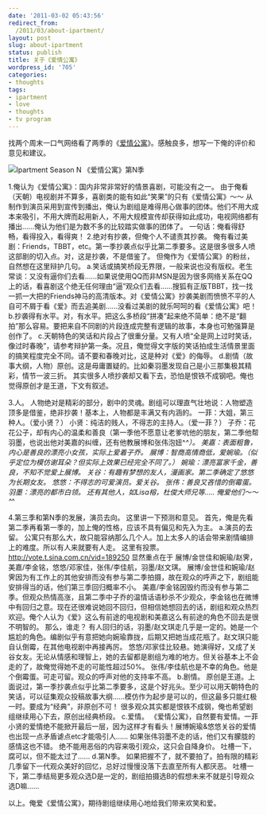 ```yaml
---
date: '2011-03-02 05:43:56'
redirect_from:
  /2011/03/about-ipartment/
layout: post
slug: about-ipartment
status: publish
title: 关于《爱情公寓》
wordpress_id: '705'
categories:
- thoughts
tags:
- ipartment
- love
- thoughts
- tv program
---
```


找两个周末一口气网络看了两季的《[爱情公寓](http://tv.ipart.cn/)》。感触良多，想写一下俺的评价和意见和建议。


![Ipartment Season N 《爱情公寓》第N季](http://storage.live.com/items/EC6B0834F33461C1!142?filename=ipartment-seanson-N.jpg)



1.俺认为《爱情公寓》：国内非常非常好的情景喜剧，可能没有之一。
由于俺看（天朝）电视剧并不算多，喜剧类的能有如此“笑果”的只有《爱情公寓》～～
从制作到演员采用到宣传到播出，俺认为剧组是难得用心做事的团体。他们不用大成本来吸引，不用大牌而起用新人，不用大规模宣传却获得如此成功，电视网络都有播出......俺认为他们是为数不多的比较踏实做事的团体了。
一句话：俺看得舒畅，看得投入，看得爽！
2.绝对有抄袭，但俺个人不谴责其抄袭。
俺有看过美剧：Friends，TBBT，etc。第一季抄袭点似乎比第二季要多。这是很多很多人喷这部剧的切入点。对，这是抄袭，不是借鉴了。
但俺作为《爱情公寓》的粉丝，自然想在这里辩护几句。
a.笑话或搞笑桥段无界限，一般来说也没有版权。老生常谈：又没有逼你们去看......如果说使用QQ而非MSN是因为很多网络关系在QQ上的话，看喜剧这个绝无任何理由“逼”观众们去看......搜狐有正版TBBT，找一找一抓一大把的Friends神马的高清版本。对《爱情公寓》抄袭美剧而愤愤不平的人自可不屑于看《爱》而去追美剧......没看过美剧的就乐呵呵的看《爱情公寓》吧！
b.抄袭得有水平。对，有水平。把这么多桥段“拼凑”起来绝不简单：绝不是“翻拍”那么容易。要把来自不同剧的片段连成完整有逻辑的故事，本身也可勉强算是创作了。
c.天朝特色的笑话和片段占了很重分量。又有人喷“全是网上过时笑话，像过时春晚”，请参考辩护第一条。况且，俺觉得文字版的笑话拍成生活情景里面的搞笑程度完全不同。请不要和春晚对比，这是种对《爱》的侮辱。
d.剧情（故事大纲，人物）原创。这是毋庸置疑的。比如秦羽墨发现自己是小三那集极其精彩，情节一波三折。
其实很多人喷抄袭却又看下去，恐怕是恨铁不成钢吧。俺也觉得原创才是王道，下文有叙述。

3.人。
人物绝对是精彩的部分，剧中的灵魂。剧组可以理直气壮地说：人物塑造顶多是借鉴，绝非抄袭！基本上，人物都是丰满又有内涵的。
一菲：大姐，第三种人。（爱小贤？）
小贤：纯洁的贱人，不得志的主持人。（爱一菲？）
子乔：花花公子，却有内心的温柔和善良（第一季他不愿意让老爹吭他的朋友，第二季他帮羽墨，也说出他对美嘉的纠缠，还有他教展博和张伟泡妞^_^）。
美嘉：表面粗鲁，内心是善良的漂亮小女孩，实际上爱着子乔。
展博：智商高情商低，爱婉瑜。（似乎定位为模仿谢耳朵？但实际上效果已经完全不同了。）
婉瑜：漂亮富家千金，善良，不知不觉爱上展博。
关谷：有趣有梦想的友人，漫画家。第二季确定了悠悠为长期女友。
悠悠：不得志的可爱演员。爱关谷。
张伟：善良又吝惜的倒霉蛋。
羽墨：漂亮的都市白领。
还有其他人，如Lisa榕，杜俊大师兄等.....
俺爱他们～～^_^

4.第三季和第N季的发展，演员去向。
这里讲一下预测和意见。
首先，俺是先看第二季再看第一季的，加上俺的性格，应该不具有偏见和先入为主。
a.演员的去留。
公寓只有那么大，故只能容纳那么几个人。加上太多人的话会带来剧情编排上的难度。所以有人来就要有人走。
这里有投票。http://vote.t.sina.com.cn/vid=189250
显然重点在于 展博/金世佳和婉瑜/赵霁，美嘉/李金铭，悠悠/邓家佳，张伟/李佳航，羽墨/赵文琪。
展博/金世佳和婉瑜/赵霁因为有工作上的其他安排而没有参与第二季拍摄，故在观众的呼声之下，剧组能安排得当的话，他们第三季回归概率不小。
美嘉/李金铭因毁约而没有参与第二季。但观众热情高涨，且第二季中子乔的温情话语秒杀不少观众，李金铭也在微博中有回归之意。现在还很难说她回不回归，但相信她想回去的话，剧组和观众热烈欢迎。俺个人认为《爱》这么有前途的电视剧和美嘉这么有前途的角色不回去是很不明智的。
那么，谁走？
有人回归的话，羽墨/赵文琪走几乎是一定的。她是一个尴尬的角色。编剧似乎有意把她向婉瑜靠拢，后期又把她当成花瓶了。赵文琪只能自认倒霉，在其他电视剧中再接再厉。
悠悠/邓家佳比较悬。她演得好，又成了关谷女友。无论从情感和理智上，她的去留都是剧组为难的地方。但关谷基本上不会走的了，故俺觉得她不走的可能性超过50%。
张伟/李佳航也是不幸的角色。他是个倒霉蛋。可走可留。观众的呼声对他的支持率不高。
b.剧情。
原创是王道。上面说过，第一季抄袭点似乎比第二季要多，这是个好兆头。至少可以用天朝特色的笑话，可以征集观众投稿故事大纲......模仿作为起步是可以的，但这最多只能红极一时。要成为“经典”，非原创不可！
很多观众其实都是恨铁不成钢，俺也希望剧组继续用心下去，原创出经典桥段。
c.爱情。
《爱情公寓》，自然要有爱情。一菲小贤的爱情绝不能掀开最后一层，因为这样才有看头！展博婉瑜&悠悠关谷的爱情也出现一点矛盾谑点etc才能吸引人......
如果张伟羽墨不走的话，他们又有朦胧的感情这也不错。
绝不能用恶俗的内容来吸引观众，这只会自降身价。
吐槽一下，腐可以，但不能太过了......
d.第N季。
如果把握不了，就不要拍了。拍有限的精彩几季留下一代观众美好的回忆，总好过慢慢没落下去直至所有人都厌恶。
吐槽一下，第二季结局更多观众选D是一定的，剧组拍摄选B的假想未来不就是引导观众选D嘛......

以上。俺爱《爱情公寓》，期待剧组继续用心地给我们带来欢笑和爱。
